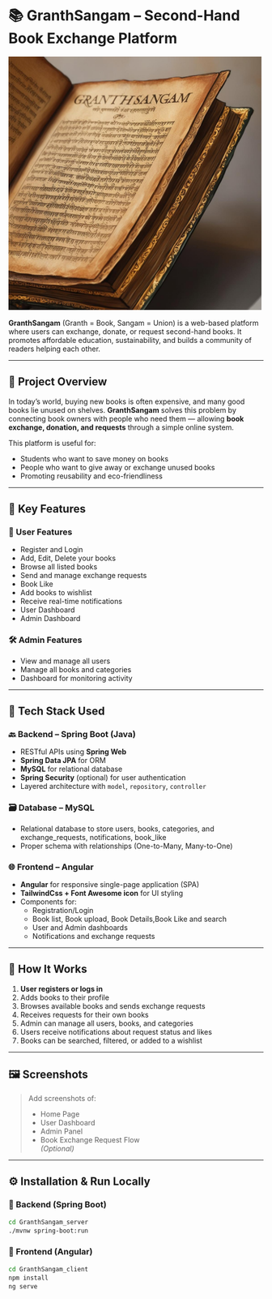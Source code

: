 # 📚 GranthSangam – Second-Hand Book Exchange Platform
<img src="./GranthSangam_client/src/assets/GranthSangam.jpg" alt="Grantsangama Banner" height="500">

**GranthSangam** (Granth = Book, Sangam = Union) is a web-based platform where users can exchange, donate, or request second-hand books. It promotes affordable education, sustainability, and builds a community of readers helping each other.

---

## 🌟 Project Overview

In today’s world, buying new books is often expensive, and many good books lie unused on shelves. **GranthSangam** solves this problem by connecting book owners with people who need them — allowing **book exchange, donation, and requests** through a simple online system.

This platform is useful for:
- Students who want to save money on books
- People who want to give away or exchange unused books
- Promoting reusability and eco-friendliness

---

## 🚀 Key Features

### 👤 User Features
- Register and Login
- Add, Edit, Delete your books
- Browse all listed books
- Send and manage exchange requests
- Book Like 
- Add books to wishlist
- Receive real-time notifications
- User Dashboard
- Admin Dashboard

### 🛠️ Admin Features
- View and manage all users
- Manage all books and categories
- Dashboard for monitoring activity

---

## 🧰 Tech Stack Used

### 🔙 Backend – Spring Boot (Java)
- RESTful APIs using **Spring Web**
- **Spring Data JPA** for ORM
- **MySQL** for relational database
- **Spring Security** (optional) for user authentication
- Layered architecture with `model`, `repository`, `controller`

### 🗃️ Database – MySQL
- Relational database to store users, books, categories, and exchange_requests, notifications, book_like
- Proper schema with relationships (One-to-Many, Many-to-One)

### 🌐 Frontend – Angular
- **Angular** for responsive single-page application (SPA)
- **TailwindCss + Font Awesome icon** for UI styling
- Components for:
  - Registration/Login
  - Book list, Book upload, Book Details,Book Like and search
  - User and Admin dashboards
  - Notifications and exchange requests

---

## 🔄 How It Works

1. **User registers or logs in**
2. Adds books to their profile
3. Browses available books and sends exchange requests
4. Receives requests for their own books
5. Admin can manage all users, books, and categories
6. Users receive notifications about request status and likes
7. Books can be searched, filtered, or added to a wishlist

---

## 🖼️ Screenshots



> Add screenshots of:
> - Home Page  
> - User Dashboard  
> - Admin Panel  
> - Book Exchange Request Flow  
> *(Optional)*

---

## ⚙️ Installation & Run Locally

### 🔧 Backend (Spring Boot)
```bash
cd GranthSangam_server
./mvnw spring-boot:run
```

### 🔧 Frontend (Angular)
```bash
cd GranthSangam_client
npm install
ng serve
```